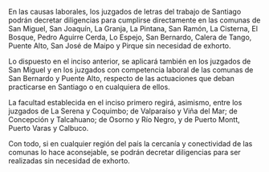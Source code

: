 En las causas laborales, los juzgados de letras del trabajo de Santiago podrán decretar diligencias para cumplirse directamente en las comunas de San Miguel, San Joaquín, La Granja, La Pintana, San Ramón, La Cisterna, El Bosque, Pedro Aguirre Cerda, Lo Espejo, San Bernardo, Calera de Tango, Puente Alto, San José de Maipo y Pirque sin necesidad de exhorto.

Lo dispuesto en el inciso anterior, se aplicará también en los juzgados de San Miguel y en los juzgados con competencia laboral de las comunas de San Bernardo y Puente Alto, respecto de las actuaciones que deban practicarse en Santiago o en cualquiera de ellos.

La facultad establecida en el inciso primero regirá, asimismo, entre los juzgados de La Serena y Coquimbo; de Valparaíso y Viña del Mar; de Concepción y Talcahuano; de Osorno y Río Negro, y de Puerto Montt, Puerto Varas y Calbuco.

Con todo, si en cualquier región del país la cercanía y conectividad de las comunas lo hace aconsejable, se podrán decretar diligencias para ser realizadas sin necesidad de exhorto.